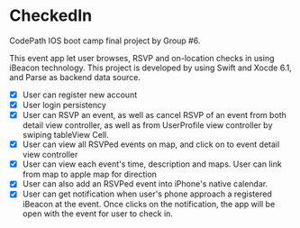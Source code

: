 


# CheckedIn
CodePath IOS boot camp final project by Group #6.

This event app let user browses, RSVP and on-location checks in using iBeacon technology. This project is developed by using Swift and Xocde 6.1, and Parse as backend data source.

 * [x] User can register new account
 * [x] User login persistency
 * [x] User can RSVP an event, as well as cancel RSVP of an event from both detail view  controller, as well as from UserProfile view controller by swiping tableView Cell. 
 * [x] User can view all RSVPed events on map, and click on to event detail view controller
 * [x] User can view each event's time, description and maps. User can link from map to apple map for direction
 * [x] User can also add an RSVPed event into iPhone's native calendar. 
 * [x] User can get notification when user's phone approach a registered iBeacon at the event. Once clicks on the notification, the app will be open with the event for user to check in.

